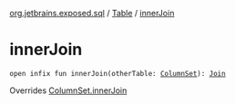 [org.jetbrains.exposed.sql](../index.md) / [Table](index.md) / [innerJoin](.)

# innerJoin

`open infix fun innerJoin(otherTable: `[`ColumnSet`](../-column-set/index.md)`): `[`Join`](../-join/index.md)

Overrides [ColumnSet.innerJoin](../-column-set/inner-join.md)


